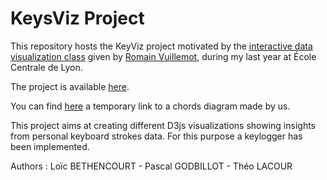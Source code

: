 # KeysViz Project

This repository hosts the KeyViz project motivated by the [interactive data visualization class](https://github.com/LyonDataViz/MOS5.5-Dataviz) given by [Romain Vuillemot](https://github.com/romsson), during my last year at École Centrale de Lyon.

The project is available [here](https://tridet.github.io/KeysViz/index.html).

You can find [here](https://bl.ocks.org/LoicBthcrt/57cb4dff3c7962cc9a01c4f72f52a415/506b8059a30f6482a1adb1f21eca6912c40ec511) a temporary link to a chords diagram made by us.

This project aims at creating different D3js visualizations showing insights from personal keyboard strokes data. For this purpose a keylogger has been implemented.

Authors : Loïc BETHENCOURT - Pascal GODBILLOT - Théo LACOUR
